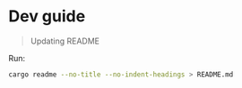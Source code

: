 # Dev guide

> Updating README

Run:

```bash
cargo readme --no-title --no-indent-headings > README.md
```
